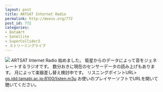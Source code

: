 ```yaml
---
layout: post
title: ARTSAT Internet Radio
permalink: http://moxus.org/772
post_id: 772
categories: 
- DataArt
- Satellite
- SuperCollider3
- ストリーミングライブ
---
```


[![](/images/artsatInternetRadio_logo.png)](/images/artsatInternetRadio_logo.png)
ARTSAT Internet Radio 始めました。
衛星からのデータによって音をジェネレートするラジオです。
数分おきに現在のセンサーデータの読み上げもあります。
月によって楽器差し替え検討中です。
リスニングポイントURL> 
[gs.idd.tamabi.ac.jp:8100/listen.m3u](gs.idd.tamabi.ac.jp:8100/listen.m3u)
お使いのプレイヤーソフトでURLを開いて聴いてください。